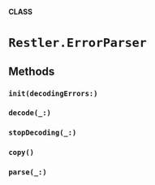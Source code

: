 **CLASS**

# `Restler.ErrorParser`

## Methods
### `init(decodingErrors:)`

### `decode(_:)`

### `stopDecoding(_:)`

### `copy()`

### `parse(_:)`
